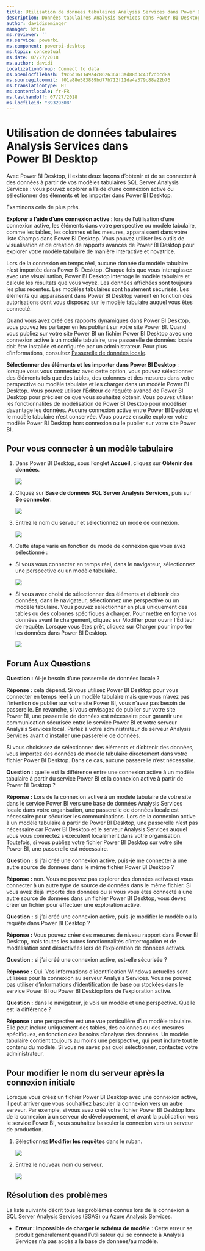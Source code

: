 ```yaml
---
title: Utilisation de données tabulaires Analysis Services dans Power BI Desktop
description: Données tabulaires Analysis Services dans Power BI Desktop
author: davidiseminger
manager: kfile
ms.reviewer: ''
ms.service: powerbi
ms.component: powerbi-desktop
ms.topic: conceptual
ms.date: 07/27/2018
ms.author: davidi
LocalizationGroup: Connect to data
ms.openlocfilehash: f9c6d161149a4c862636a13ad88d3c43f2dbcd8a
ms.sourcegitcommit: f01a88e583889bd77b712f11da4a379c88a22b76
ms.translationtype: HT
ms.contentlocale: fr-FR
ms.lasthandoff: 07/27/2018
ms.locfileid: "39329308"
---
```

# <a name="using-analysis-services-tabular-data-in-power-bi-desktop"></a>Utilisation de données tabulaires Analysis Services dans Power BI Desktop
Avec Power BI Desktop, il existe deux façons d’obtenir et de se connecter à des données à partir de vos modèles tabulaires SQL Server Analysis Services : vous pouvez explorer à l’aide d’une connexion active ou sélectionner des éléments et les importer dans Power BI Desktop.

Examinons cela de plus près.

**Explorer à l’aide d’une connexion active** : lors de l’utilisation d’une connexion active, les éléments dans votre perspective ou modèle tabulaire, comme les tables, les colonnes et les mesures, apparaissent dans votre liste Champs dans Power BI Desktop. Vous pouvez utiliser les outils de visualisation et de création de rapports avancés de Power BI Desktop pour explorer votre modèle tabulaire de manière interactive et novatrice.

Lors de la connexion en temps réel, aucune donnée du modèle tabulaire n’est importée dans Power BI Desktop. Chaque fois que vous interagissez avec une visualisation, Power BI Desktop interroge le modèle tabulaire et calcule les résultats que vous voyez. Les données affichées sont toujours les plus récentes. Les modèles tabulaires sont hautement sécurisés. Les éléments qui apparaissent dans Power BI Desktop varient en fonction des autorisations dont vous disposez sur le modèle tabulaire auquel vous êtes connecté.

Quand vous avez créé des rapports dynamiques dans Power BI Desktop, vous pouvez les partager en les publiant sur votre site Power BI. Quand vous publiez sur votre site Power BI un fichier Power BI Desktop avec une connexion active à un modèle tabulaire, une passerelle de données locale doit être installée et configurée par un administrateur. Pour plus d’informations, consultez [Passerelle de données locale](service-gateway-onprem.md).

**Sélectionner des éléments et les importer dans Power BI Desktop** : lorsque vous vous connectez avec cette option, vous pouvez sélectionner des éléments tels que des tables, des colonnes et des mesures dans votre perspective ou modèle tabulaire et les charger dans un modèle Power BI Desktop. Vous pouvez utiliser l’Éditeur de requête avancé de Power BI Desktop pour préciser ce que vous souhaitez obtenir. Vous pouvez utiliser les fonctionnalités de modélisation de Power BI Desktop pour modéliser davantage les données. Aucune connexion active entre Power BI Desktop et le modèle tabulaire n’est conservée. Vous pouvez ensuite explorer votre modèle Power BI Desktop hors connexion ou le publier sur votre site Power BI.

## <a name="to-connect-to-a-tabular-model"></a>Pour vous connecter à un modèle tabulaire
1. Dans Power BI Desktop, sous l’onglet **Accueil**, cliquez sur **Obtenir des données**.
   
   ![](media/desktop-analysis-services-tabular-data/pbid_sqlas_getdata.png)
2. Cliquez sur **Base de données SQL Server Analysis Services**, puis sur **Se connecter**.
   
   ![](media/desktop-analysis-services-tabular-data/pbid_sqlas_getdata_as.png)
3. Entrez le nom du serveur et sélectionnez un mode de connexion. 
   
   ![](media/desktop-analysis-services-tabular-data/pbid_sqlas_getdata_as_server.png)
4. Cette étape varie en fonction du mode de connexion que vous avez sélectionné :

* Si vous vous connectez en temps réel, dans le navigateur, sélectionnez une perspective ou un modèle tabulaire.
  
  ![](media/desktop-analysis-services-tabular-data/pbid_sqlas_getdata_as_live.png)
* Si vous avez choisi de sélectionner des éléments et d’obtenir des données, dans le navigateur, sélectionnez une perspective ou un modèle tabulaire. Vous pouvez sélectionner en plus uniquement des tables ou des colonnes spécifiques à charger. Pour mettre en forme vos données avant le chargement, cliquez sur Modifier pour ouvrir l’Éditeur de requête. Lorsque vous êtes prêt, cliquez sur Charger pour importer les données dans Power BI Desktop.

  ![](media/desktop-analysis-services-tabular-data/pbid_sqlas_getdata_as_select.png)

## <a name="frequently-asked-questions"></a>Forum Aux Questions
**Question :** Ai-je besoin d’une passerelle de données locale ?

**Réponse :** cela dépend. Si vous utilisez Power BI Desktop pour vous connecter en temps réel à un modèle tabulaire mais que vous n’avez pas l’intention de publier sur votre site Power BI, vous n’avez pas besoin de passerelle. En revanche, si vous envisagez de publier sur votre site Power BI, une passerelle de données est nécessaire pour garantir une communication sécurisée entre le service Power BI et votre serveur Analysis Services local. Parlez à votre administrateur de serveur Analysis Services avant d’installer une passerelle de données.

Si vous choisissez de sélectionner des éléments et d’obtenir des données, vous importez des données de modèle tabulaire directement dans votre fichier Power BI Desktop. Dans ce cas, aucune passerelle n’est nécessaire.

**Question :** quelle est la différence entre une connexion active à un modèle tabulaire à partir du service Power BI et la connexion active à partir de Power BI Desktop ?

**Réponse :** Lors de la connexion active à un modèle tabulaire de votre site dans le service Power BI vers une base de données Analysis Services locale dans votre organisation, une passerelle de données locale est nécessaire pour sécuriser les communications. Lors de la connexion active à un modèle tabulaire à partir de Power BI Desktop, une passerelle n’est pas nécessaire car Power BI Desktop et le serveur Analysis Services auquel vous vous connectez s’exécutent localement dans votre organisation. Toutefois, si vous publiez votre fichier Power BI Desktop sur votre site Power BI, une passerelle est nécessaire.

**Question :** si j’ai créé une connexion active, puis-je me connecter à une autre source de données dans le même fichier Power BI Desktop ?

**Réponse :** non. Vous ne pouvez pas explorer des données actives et vous connecter à un autre type de source de données dans le même fichier. Si vous avez déjà importé des données ou si vous vous êtes connecté à une autre source de données dans un fichier Power BI Desktop, vous devez créer un fichier pour effectuer une exploration active.

**Question :** si j’ai créé une connexion active, puis-je modifier le modèle ou la requête dans Power BI Desktop ?

**Réponse :** Vous pouvez créer des mesures de niveau rapport dans Power BI Desktop, mais toutes les autres fonctionnalités d’interrogation et de modélisation sont désactivées lors de l’exploration de données actives.

**Question :** si j’ai créé une connexion active, est-elle sécurisée ?

**Réponse :** Oui. Vos informations d’identification Windows actuelles sont utilisées pour la connexion au serveur Analysis Services. Vous ne pouvez pas utiliser d’informations d’identification de base ou stockées dans le service Power BI ou Power BI Desktop lors de l’exploration active.

**Question :** dans le navigateur, je vois un modèle et une perspective. Quelle est la différence ?

**Réponse :** une perspective est une vue particulière d’un modèle tabulaire. Elle peut inclure uniquement des tables, des colonnes ou des mesures spécifiques, en fonction des besoins d’analyse des données. Un modèle tabulaire contient toujours au moins une perspective, qui peut inclure tout le contenu du modèle. Si vous ne savez pas quoi sélectionner, contactez votre administrateur.

## <a name="to-change-the-server-name-after-initial-connection"></a>Pour modifier le nom du serveur après la connexion initiale
Lorsque vous créez un fichier Power BI Desktop avec une connexion active, il peut arriver que vous souhaitiez basculer la connexion vers un autre serveur. Par exemple, si vous avez créé votre fichier Power BI Desktop lors de la connexion à un serveur de développement, et avant la publication vers le service Power BI, vous souhaitez basculer la connexion vers un serveur de production.

1. Sélectionnez **Modifier les requêtes** dans le ruban.
   
   ![](media/desktop-analysis-services-tabular-data/pbid_sqlas_chname_editquery.png)
2. Entrez le nouveau nom du serveur.
   
   ![](media/desktop-analysis-services-tabular-data/pbid_sqlas_chname_dialog.png)
   
   
## <a name="troubleshooting"></a>Résolution des problèmes 
La liste suivante décrit tous les problèmes connus lors de la connexion à SQL Server Analysis Services (SSAS) ou Azure Analysis Services. 

* **Erreur : Impossible de charger le schéma de modèle** : Cette erreur se produit généralement quand l’utilisateur qui se connecte à Analysis Services n’a pas accès à la base de données/au modèle.

